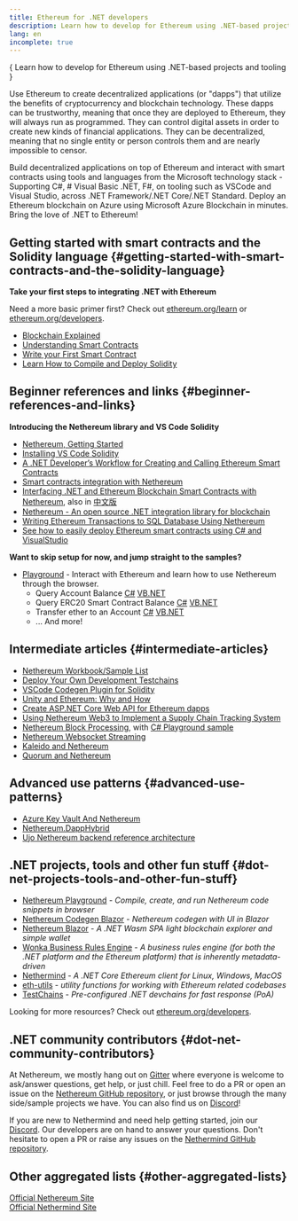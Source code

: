 ```yaml
---
title: Ethereum for .NET developers
description: Learn how to develop for Ethereum using .NET-based projects and tooling
lang: en
incomplete: true
---
```


{
<FeaturedText>Learn how to develop for Ethereum using .NET-based projects and tooling</FeaturedText>
}

Use Ethereum to create decentralized applications (or "dapps") that utilize the benefits of cryptocurrency and blockchain technology. These dapps can be trustworthy, meaning that once they are deployed to Ethereum, they will always run as programmed. They can control digital assets in order to create new kinds of financial applications. They can be decentralized, meaning that no single entity or person controls them and are nearly impossible to censor.

Build decentralized applications on top of Ethereum and interact with smart contracts using tools and languages from the Microsoft technology stack - Supporting C#, # Visual Basic .NET, F#, on tooling such as VSCode and Visual Studio, across .NET Framework/.NET Core/.NET Standard. Deploy an Ethereum blockchain on Azure using Microsoft Azure Blockchain in minutes. Bring the love of .NET to Ethereum!

## Getting started with smart contracts and the Solidity language \{#getting-started-with-smart-contracts-and-the-solidity-language}

**Take your first steps to integrating .NET with Ethereum**

Need a more basic primer first? Check out [ethereum.org/learn](/learn/) or [ethereum.org/developers](/developers/).

- [Blockchain Explained](https://kauri.io/article/d55684513211466da7f8cc03987607d5/blockchain-explained)
- [Understanding Smart Contracts](https://kauri.io/article/e4f66c6079e74a4a9b532148d3158188/ethereum-101-part-5-the-smart-contract)
- [Write your First Smart Contract](https://kauri.io/article/124b7db1d0cf4f47b414f8b13c9d66e2/remix-ide-your-first-smart-contract)
- [Learn How to Compile and Deploy Solidity](https://kauri.io/article/973c5f54c4434bb1b0160cff8c695369/understanding-smart-contract-compilation-and-deployment)

## Beginner references and links \{#beginner-references-and-links}

**Introducing the Nethereum library and VS Code Solidity**

- [Nethereum, Getting Started](https://docs.nethereum.com/en/latest/getting-started/)
- [Installing VS Code Solidity](https://marketplace.visualstudio.com/items?itemName=JuanBlanco.solidity)
- [A .NET Developer’s Workflow for Creating and Calling Ethereum Smart Contracts](https://medium.com/coinmonks/a-net-developers-workflow-for-creating-and-calling-ethereum-smart-contracts-44714f191db2)
- [Smart contracts integration with Nethereum](https://kauri.io/#collections/Getting%20Started/smart-contracts-integration-with-nethereum/#smart-contracts-integration-with-nethereumm)
- [Interfacing .NET and Ethereum Blockchain Smart Contracts with Nethereum](https://medium.com/my-blockchain-development-daily-journey/interfacing-net-and-ethereum-blockchain-smart-contracts-with-nethereum-2fa3729ac933), also in [中文版](https://medium.com/my-blockchain-development-daily-journey/%E4%BD%BF%E7%94%A8nethereum%E9%80%A3%E6%8E%A5-net%E5%92%8C%E4%BB%A5%E5%A4%AA%E7%B6%B2%E5%8D%80%E5%A1%8A%E9%8F%88%E6%99%BA%E8%83%BD%E5%90%88%E7%B4%84-4a96d35ad1e1)
- [Nethereum - An open source .NET integration library for blockchain](https://kauri.io/#collections/a%20hackathon%20survival%20guide/nethereum-an-open-source-.net-integration-library/)
- [Writing Ethereum Transactions to SQL Database Using Nethereum](https://medium.com/coinmonks/writing-ethereum-transactions-to-sql-database-using-nethereum-fd94e0e4fa36)
- [See how to easily deploy Ethereum smart contracts using C# and VisualStudio](https://koukia.ca/deploy-ethereum-smart-contracts-using-c-and-visualstudio-5be188ae928c)

**Want to skip setup for now, and jump straight to the samples?**

- [Playground](http://playground.nethereum.com/) - Interact with Ethereum and learn how to use Nethereum through the browser.
  - Query Account Balance [C#](http://playground.nethereum.com/csharp/id/1001) [VB.NET](http://playground.nethereum.com/vb/id/2001)
  - Query ERC20 Smart Contract Balance [C#](http://playground.nethereum.com/csharp/id/1005) [VB.NET](http://playground.nethereum.com/vb/id/2004)
  - Transfer ether to an Account [C#](http://playground.nethereum.com/csharp/id/1003) [VB.NET](http://playground.nethereum.com/vb/id/2003)
  - ... And more!

## Intermediate articles \{#intermediate-articles}

- [Nethereum Workbook/Sample List](http://docs.nethereum.com/en/latest/Nethereum.Workbooks/docs/)
- [Deploy Your Own Development Testchains](https://github.com/Nethereum/Testchains)
- [VSCode Codegen Plugin for Solidity](https://docs.nethereum.com/en/latest/nethereum-codegen-vscodesolidity/)
- [Unity and Ethereum: Why and How](https://www.raywenderlich.com/5509-unity-and-ethereum-why-and-how)
- [Create ASP.NET Core Web API for Ethereum dapps](https://tech-mint.com/blockchain/create-asp-net-core-web-api-for-ethereum-dapps/)
- [Using Nethereum Web3 to Implement a Supply Chain Tracking System](http://blog.pomiager.com/post/using-nethereum-web3-to-implement-a-supply-chain-traking-system4)
- [Nethereum Block Processing](https://nethereum.readthedocs.io/en/latest/nethereum-block-processing-detail/), with [C# Playground sample](http://playground.nethereum.com/csharp/id/1025)
- [Nethereum Websocket Streaming](https://nethereum.readthedocs.io/en/latest/nethereum-subscriptions-streaming/)
- [Kaleido and Nethereum](https://kaleido.io/kaleido-and-nethereum/)
- [Quorum and Nethereum](https://github.com/Nethereum/Nethereum/blob/master/src/Nethereum.Quorum/README.md)

## Advanced use patterns \{#advanced-use-patterns}

- [Azure Key Vault And Nethereum](https://github.com/Azure-Samples/bc-community-samples/tree/master/akv-nethereum)
- [Nethereum.DappHybrid](https://github.com/Nethereum/Nethereum.DappHybrid)
- [Ujo Nethereum backend reference architecture](https://docs.nethereum.com/en/latest/nethereum-ujo-backend-sample/)

## .NET projects, tools and other fun stuff \{#dot-net-projects-tools-and-other-fun-stuff}

- [Nethereum Playground](http://playground.nethereum.com/) - _Compile, create, and run Nethereum code snippets in browser_
- [Nethereum Codegen Blazor](https://github.com/Nethereum/Nethereum.CodeGen.Blazor) - _Nethereum codegen with UI in Blazor_
- [Nethereum Blazor](https://github.com/Nethereum/NethereumBlazor) - _A .NET Wasm SPA light blockchain explorer and simple wallet_
- [Wonka Business Rules Engine](https://docs.nethereum.com/en/latest/wonka/) - _A business rules engine (for both the .NET platform and the Ethereum platform) that is inherently metadata-driven_
- [Nethermind](https://github.com/NethermindEth/nethermind) - _A .NET Core Ethereum client for Linux, Windows, MacOS_
- [eth-utils](https://github.com/ethereum/eth-utils/) - _utility functions for working with Ethereum related codebases_
- [TestChains](https://github.com/Nethereum/TestChains) - _Pre-configured .NET devchains for fast response (PoA)_

Looking for more resources? Check out [ethereum.org/developers](/developers/).

## .NET community contributors \{#dot-net-community-contributors}

At Nethereum, we mostly hang out on [Gitter](https://gitter.im/Nethereum/Nethereum) where everyone is welcome to ask/answer questions, get help, or just chill. Feel free to do a PR or open an issue on the [Nethereum GitHub repository](https://github.com/Nethereum), or just browse through the many side/sample projects we have. You can also find us on [Discord](https://discord.gg/jQPrR58FxX)!

If you are new to Nethermind and need help getting started, join our [Discord](http://discord.gg/PaCMRFdvWT). Our developers are on hand to answer your questions. Don't hesitate to open a PR or raise any issues on the [Nethermind GitHub repository](https://github.com/NethermindEth/nethermind).

## Other aggregated lists \{#other-aggregated-lists}

[Official Nethereum Site](https://nethereum.com/)  
[Official Nethermind Site](https://nethermind.io/)
